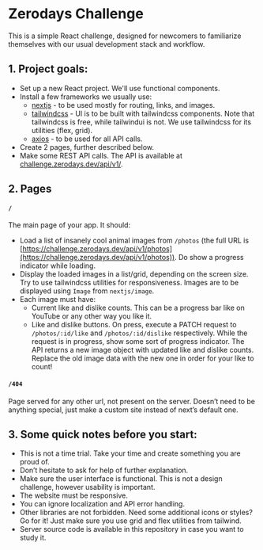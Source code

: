 # Zerodays Challenge

This is a simple React challenge, designed for newcomers to familiarize themselves with our usual development stack and workflow.

## 1. Project goals:
- Set up a new React project. We'll use functional components.
- Install a few frameworks we usually use:
    - [nextjs](https://nextjs.org/) - to be used mostly for routing, links, and images.
    - [tailwindcss](https://tailwindcss.com/docs/guides/create-react-app) - UI is to be built with tailwindcss components. Note that tailwindcss is free, while tailwindui is not. We use tailwindcss for its utilities (flex, grid).
    - [axios](https://www.npmjs.com/package/axios) - to be used for all API calls.
- Create 2 pages, further described below.
- Make some REST API calls. The API is available at [challenge.zerodays.dev/api/v1/](https://challenge.zerodays.dev/api/v1/).

## 2. Pages

#### `/`
The main page of your app. It should:
- Load a list of insanely cool animal images from `/photos` (the full URL is [https://challenge.zerodays.dev/api/v1/photos](https://challenge.zerodays.dev/api/v1/photos)). Do show a progress indicator while loading.
- Display the loaded images in a list/grid, depending on the screen size. Try to use tailwindcss utilities for responsiveness. Images are to be displayed using `Image` from `nextjs/image`.
- Each image must have:
    - Current like and dislike counts. This can be a progress bar like on YouTube or any other way you like it.
    - Like and dislike buttons. On press, execute a PATCH request to `/photos/:id/like` and `/photos/:id/dislike` respectively. While the request is in progress, show some sort of progress indicator. The API returns a new image object with updated like and dislike counts. Replace the old image data with the new one in order for your like to count!


#### `/404`
Page served for any other url, not present on the server. Doesn’t need to be anything special, just make a custom site instead of next’s default one.

## 3. Some quick notes before you start:
- This is not a time trial. Take your time and create something you are proud of.
- Don’t hesitate to ask for help of further explanation.
- Make sure the user interface is functional. This is not a design challenge, however usability is important.
- The website must be responsive.
- You can ignore localization and API error handling.
- Other libraries are not forbidden. Need some additional icons or styles? Go for it! Just make sure you use grid and flex utilities from tailwind.
- Server source code is available in this repository in case you want to study it.
